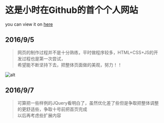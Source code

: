 # 这是小时在Github的首个个人网站
you can view it on [here](http://xiaoshijiang.github.io)
## 2016/9/5
> 网页的制作过程并不是十分熟练，平时做程序较多，HTML+CSS+JS的开发过程也是第一次尝试，  
希望能不断坚持下去，把整体页面做的美观，努力！！

![alt](http://ww1.sinaimg.cn/mw690/005ZXRL7gw1f7kczt7x54j308c08cq3a.jpg)  

## 2016/9/7
> 可算把一些样例的JQuery看明白了，虽然优化差了些但是争取把整体调整的更舒适些，争取十号前把首页完成  
以后再考虑些扩展内容
